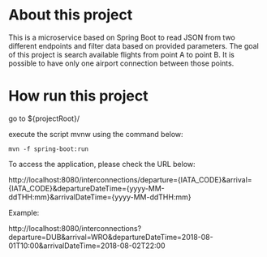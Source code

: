 # About this project

This is a microservice based on Spring Boot to read JSON from two different endpoints and filter data based on provided parameters.
The goal of this project is search available flights from point A to point B. It is possible to have only one airport connection between those points.

# How run this project 
go to ${projectRoot}/


execute the script mvnw using the command below:

```
mvn -f spring-boot:run
```

To access the application, please check the URL below:

http://localhost:8080/interconnections/departure={IATA_CODE}&arrival={IATA_CODE}&departureDateTime={yyyy-MM-ddTHH:mm}&arrivalDateTime={yyyy-MM-ddTHH:mm}


Example:

http://localhost:8080/interconnections?departure=DUB&arrival=WRO&departureDateTime=2018-08-01T10:00&arrivalDateTime=2018-08-02T22:00
